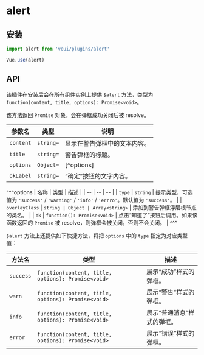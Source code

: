 # alert

## 安装

```js
import alert from 'veui/plugins/alert'

Vue.use(alert)
```

## API

该插件在安装后会在所有组件实例上提供 `$alert` 方法，类型为 `function(content, title, options): Promise<void>`。

该方法返回 `Promise` 对象，会在弹框成功关闭后被 resolve。

| 参数名 | 类型 | 说明 |
| -- | -- | -- |
| `content` | `string=` | 显示在警告弹框中的文本内容。 |
| `title` | `string=` | 警告弹框的标题。 |
| `options` | `Object=` | [^options] |
| `okLabel` | `string=` | “确定”按钮的文字内容。 |

^^^options
| 名称 | 类型 | 描述 |
| -- | -- | -- |
| `type` | `string` | 提示类型，可选值为 `'success'` / `'warning'` / `'info'` / `'errro'`。默认值为 `'success'`。 |
| `overlayClass` | `string | Object | Array<string>` | 添加到警告弹框浮层根节点的类名。 |
| `ok` | `function(): Promise<void>` | 点击“知道了”按钮后调用。如果该函数返回的 `Promise` 被 resolve，则弹框会被关闭，否则不会关闭。 |
^^^

`$alert` 方法上还提供如下快捷方法，将把 `options` 中的 `type` 指定为对应类型值：

| 方法名 | 类型 | 描述 |
| -- | -- | -- |
| `success` | `function(content, title, options): Promise<void>` | 展示“成功”样式的弹框。 |
| `warn` | `function(content, title, options): Promise<void>` | 展示“警告”样式的弹框。 |
| `info` | `function(content, title, options): Promise<void>` | 展示“普通消息”样式的弹框。 |
| `error` | `function(content, title, options): Promise<void>` | 展示“错误”样式的弹框。 |
